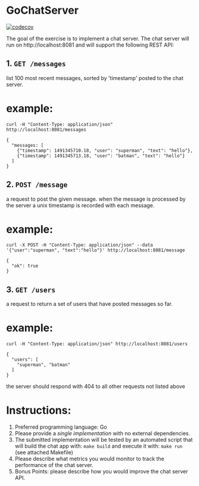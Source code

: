 # GoChatServer

[![codecov](https://codecov.io/gh/jizusun/GoChatServerHomework/branch/main/graph/badge.svg?token=UB5E9NIZ68)](https://codecov.io/gh/jizusun/GoChatServerHomework)

The goal of the exercise is to implement a chat server. 
The chat server will run on http://localhost:8081 and will support the following REST API: 

## 1. `GET /messages`

list 100 most recent messages, sorted by 'timestamp' posted to the chat server.

example:
=======

```
curl -H "Content-Type: application/json" http://localhost:8081/messages

{
  "messages: [
    {"timestamp": 1491345710.18, "user": "superman", "text": "hello"},
    {"timestamp": 1491345713.18, "user": "batman", "text": "hello"}
  ]
}

```

## 2. `POST /message`

a request to post the given message. 
when the message is processed by the server a unix timestamp is recorded with each message.

example:
========

```
curl -X POST -H "Content-Type: application/json" --data '{"user":"superman", "text":"hello"}' http://localhost:8081/message

{
  "ok": true
}
```

## 3. `GET /users`

a request to return a set of users that have posted messages so far.

example:
========

```
curl -H "Content-Type: application/json" http://localhost:8081/users

{
  "users": [
    "superman", "batman"
  ]
}
```

the server should respond with 404 to all other requests not listed above
 
Instructions:
=============

1. Preferred programming language: Go
2. Please provide a *single implementation* with no external dependencies.
3. The submitted implementation will be tested by an automated script 
      that will build the chat app with: `make build` 
      and execute it with: `make run`
    (see attached Makefile)
4. Please describe what metrics you would monitor to track the performance of the chat server.
5. Bonus Points: please describe how you would improve the chat server API.

